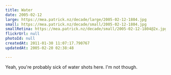 ```yaml
---
title: Water
date: 2005-02-12
large: https://mea.patrick.nz/decade/large/2005-02-12-1804.jpg
small: https://mea.patrick.nz/decade/small/2005-02-12-1804.jpg
smallRetina: https://mea.patrick.nz/decade/small/2005-02-12-1804@2x.jpg
flickrUrl: null
photoId: null
createdAt: 2011-01-30 11:07:17.790767
updatedAt: 2005-02-20 02:38:48

---
```

Yeah, you're probably sick of water shots here. I'm not though.
